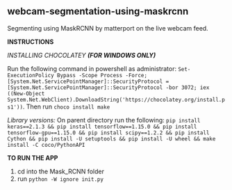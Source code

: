 ## webcam-segmentation-using-maskrcnn
Segmenting using MaskRCNN by matterport on the live webcam feed.

**INSTRUCTIONS**

*INSTALLING CHOCOLATEY **(FOR WINDOWS ONLY)***

Run the following command in powershell as administrator: `Set-ExecutionPolicy Bypass -Scope Process -Force; [System.Net.ServicePointManager]::SecurityProtocol = [System.Net.ServicePointManager]::SecurityProtocol -bor 3072; iex ((New-Object System.Net.WebClient).DownloadString('https://chocolatey.org/install.ps1'))`.
Then run `choco install make`

*Library versions:*
On parent directory run the following: 
`pip install keras==2.1.3 &&
pip install tensorflow==1.15.0 &&
pip install tensorflow-gpu==1.15.0 &&
pip install scipy==1.2.2 &&
pip install Cython &&
pip install -U setuptools &&
pip install -U wheel &&
make install -C coco/PythonAPI`


**TO RUN THE APP**
1. cd into the Mask_RCNN folder
2. run `python -W ignore init.py`
